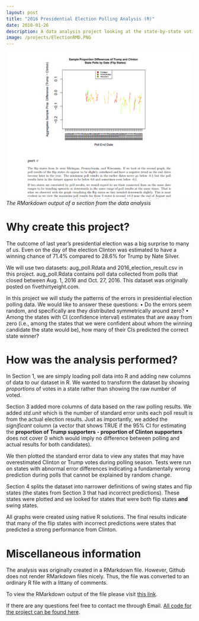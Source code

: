 ```yaml
---
layout: post
title: "2016 Presidential Election Polling Analysis (R)"
date: 2018-01-26
description: A data analysis project looking at the state-by-state voting patterns from polls and actual results of the 2016 presidential election.
image: /projects/ElectionRMD.PNG
---
```

![]( /projects/ElectionRMD.PNG )*The RMarkdown output of a section from the data analysis*

# Why create this project?
The outcome of last year’s presidential election was a big surprise to many of us. Even on the day of the
election Clinton was estimated to have a winning chance of 71.4% compared to 28.6% for Trump by Nate
Silver.

We will use two datasets: aug_poll.Rdata and 2016_election_result.csv in this project.
aug_poll.Rdata contains poll data collected from polls that closed between Aug. 1, 2016 and Oct. 27, 2016.
This dataset was originally posted on fivethirtyeight.com.

In this project we will study the patterns of the errors in presidential election polling data. We would like to answer these questions:
• Do the errors seem random, and specifically are they distributed symmetrically around zero?
• Among the states with CI (confidence interval) estimates that are away from zero (i.e., among the states that we were confident about whom the winning candidate the state would be), how many of their CIs predicted the correct state winner?

# How was the analysis performed?

In Section 1, we are simply loading poll data into R and adding new columns of data to our dataset in R. We wanted to transform the dataset by showing *proportions* of votes in a state rather than showing the raw number of voted.

Section 3 added more columns of data based on the raw polling results. We added *std.unit* which is the number of standard error units each poll result is from the actual election results. Just as importantly, we added the *significant* column (a vector that shows TRUE if the 95% CI for estimating the **proportion of Trump supporters - proportion of Clinton supporters** does not cover 0 which would imply no difference between polling and actual results for both candidates).

We then plotted the standard error data to view any states that may have overestimated Clinton or Trump votes during polling season. Tests were run on states with abnormal error differences indicating a fundamentally wrong prediction during polls that cannot be explained by random change.

Section 4 splits the dataset into narrower definitions of swing states and flip states (the states from Section 3 that had incorrect predictions). These states were plotted and we looked for states that were both flip states **and** swing states. 

All graphs were created using native R solutions. The final results indicate that many of the flip states with incorrect predictions were states that predicted a strong performance from Clinton.

# Miscellaneous information

The analysis was originally created in a RMarkdown file. However, Github does not render RMarkdown files nicely. Thus, the file was converted to an ordinary R file with a littany of comments.

To view the RMarkdown output of the file please visit [this link](https://github.com/justintranjt/2016-election-analysis/blob/master/election.pdf).

If there are any questions feel free to contact me through Email. [All code for the project can be found here](https://github.com/justintranjt/2016-election-analysis).
